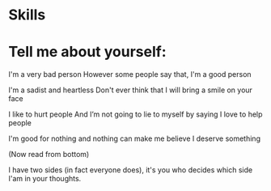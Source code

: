 # Skills

# Tell me about yourself:

I'm a very bad person
However some people say that,
I'm a good person

I'm a sadist and heartless
Don't ever think that
I will bring a smile on your face

I like to hurt people
And I’m not going to lie to myself by saying
I love to help people

I'm good for nothing
and nothing can make me believe
I deserve something

(Now read from bottom)

I have two sides (in fact everyone does), it's you who decides which side I'am in your thoughts.
